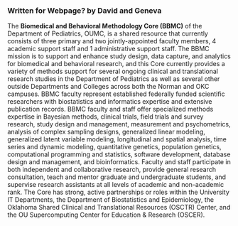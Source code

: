 ### Written for Webpage? by David and Geneva

The **Biomedical and Behavioral Methodology Core (BBMC)** of the Department of Pediatrics, OUMC, is a shared resource that currently consists of three primary and two jointly-appointed faculty members, 4 academic support staff and 1 administrative support staff.  The BBMC mission is to support and enhance study design, data capture, and analytics for biomedical and behavioral research, and this Core currently provides a variety of methods support for several ongoing clinical and translational research studies in the Department of Pediatrics as well as several other outside Departments and Colleges across both the Norman and OKC campuses.  BBMC faculty represent established federally funded scientific researchers with biostatistics and informatics expertise and extensive publication records.  BBMC faculty and staff offer specialized methods expertise in Bayesian methods, clinical trials, field trials and survey research, study design and management, measurement and psychometrics, analysis of complex sampling designs, generalized linear modeling, generalized latent variable modeling, longitudinal and spatial analysis, time series and dynamic modeling, quantitative genetics, population genetics, computational programming and statistics, software development, database design and management, and bioinformatics.  Faculty and staff participate in both independent and collaborative research, provide general research consultation, teach and mentor graduate and undergraduate students, and supervise research assistants at all levels of academic and non-academic rank.  The Core has strong, active partnerships or roles within the University IT Departments, the Department of Biostatistics and Epidemiology, the Oklahoma Shared Clinical and Translational Resources (OSCTR) Center, and the OU Supercomputing Center for Education & Research (OSCER).
